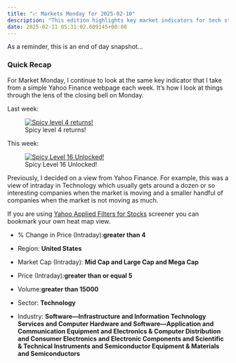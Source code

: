 ```yaml
---
title: "📈 Markets Monday for 2025-02-10"
description: "This edition highlights key market indicators for tech stocks using Yahoo Finance insights."
date: 2025-02-11 05:31:02.609145+00:00
---
```


<!-- buttondown-editor-mode: fancy --><p>As a reminder, this is an end of day snapshot…</p><h3 data-pm-slice="1 1 []">Quick Recap</h3><p>For Market Monday, I continue to look at the same key indicator that I take from a simple Yahoo Finance webpage each week. It’s how I look at things through the lens of the closing bell on Monday.</p><p>Last week:</p><figure><a href="https://finance.yahoo.com/research-hub/screener/9bda6c7b-fe9e-41ca-9da9-e281a4a9889a" target="_blank" rel="noopener noreferrer"><img src="https://assets.buttondown.email/images/59878b9c-1917-47f8-bc8a-75e9dec972af.png?w=960&amp;fit=max" alt="Spicy level 4 returns!" draggable="false"></a><figcaption>Spicy level 4 returns!</figcaption></figure><p>This week:</p><figure><a href="https://finance.yahoo.com/research-hub/screener/9bda6c7b-fe9e-41ca-9da9-e281a4a9889a" target="_blank" rel="noopener noreferrer"><img src="https://assets.buttondown.email/images/a8a26937-18c5-4558-97d4-da2f88ab1cd8.png?w=960&amp;fit=max" alt="Spicy Level 16 Unlocked! " draggable="false"></a><figcaption>Spicy Level 16 Unlocked!</figcaption></figure><p>Previously, I decided on a view from Yahoo Finance. For example, this was a view of intraday in Technology which usually gets around a dozen or so interesting companies when the market is moving and a smaller handful of companies when the market is not moving as much.</p><p>If you are using <a target="_blank" rel="noopener noreferrer nofollow" href="https://finance.yahoo.com/research-hub/screener/">Yahoo Applied Filters for Stocks</a> screener you can bookmark your own heat map view.</p><ul><li><p>% Change in Price (Intraday):<strong>greater than 4</strong></p></li><li><p>Region: <strong>United States</strong></p></li><li><p>Market Cap (Intraday): <strong>Mid Cap and Large Cap and Mega Cap</strong></p></li><li><p>Price (Intraday):<strong>greater than or equal 5</strong></p></li><li><p>Volume:<strong>greater than 15000</strong></p></li><li><p>Sector: <strong>Technology</strong></p></li><li><p>Industry: <strong>Software—Infrastructure and Information Technology Services and Computer Hardware and Software—Application and Communication Equipment and Electronics &amp; Computer Distribution and Consumer Electronics and Electronic Components and Scientific &amp; Technical Instruments and Semiconductor Equipment &amp; Materials and Semiconductors</strong></p></li></ul>